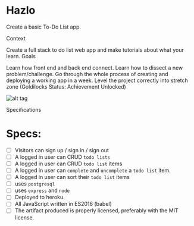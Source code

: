 # Hazlo
Create a basic To-Do List app.  

Context

Create a full stack to do list web app and make tutorials about what your learn.
Goals

Learn how front end and back end connect.
Learn how to dissect a new problem/challenge.
Go through the whole process of creating and deploying a working app in a week.
Level the project correctly into stretch zone (Goldilocks Status: Achievement Unlocked)

![alt tag](https://echo.learnersguild.org/file-upload/YDh235rdjFvxoEask/Screen%20Shot%202016-08-22%20at%203.18.03%20PM.png)

Specifications

# Specs:

- [ ] Visitors can sign up / sign in / sign out
- [ ] A logged in user can CRUD `todo lists`
- [ ] A logged in user can CRUD `todo list` items
- [ ] A logged in user can `complete` and `uncomplete` a `todo list` item.
- [ ] A logged in user can sort their `todo list` items
- [ ] uses `postgresql`
- [ ] uses `express` and `node`
- [ ] Deployed to heroku.
- [ ] All JavaScript written in ES2016 (babel)
- [ ] The artifact produced is properly licensed, preferably with the MIT license.
